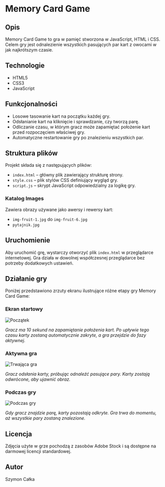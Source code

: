 # Memory Card Game

## Opis
Memory Card Game to gra w pamięć stworzona w JavaScript, HTML i CSS. Celem gry jest odnalezienie wszystkich pasujących par kart z owocami w jak najkrótszym czasie.


## Technologie
- HTML5
- CSS3
- JavaScript


## Funkcjonalności
- Losowe tasowanie kart na początku każdej gry.
- Odsłanianie kart na kliknięcie i sprawdzanie, czy tworzą parę.
- Odliczanie czasu, w którym gracz może zapamiętać położenie kart przed rozpoczęciem właściwej gry.
- Automatyczne restartowanie gry po znalezieniu wszystkich par.


## Struktura plików
Projekt składa się z następujących plików:
- `index.html` – główny plik zawierający strukturę strony.
- `style.css` – plik stylów CSS definiujący wygląd gry.
- `script.js` – skrypt JavaScript odpowiedzialny za logikę gry.

### Katalog Images
Zawiera obrazy używane jako awersy i rewersy kart:
- `img-fruit-1.jpg` do `img-fruit-6.jpg`
- `pytajnik.jpg`


## Uruchomienie
Aby uruchomić grę, wystarczy otworzyć plik `index.html` w przeglądarce internetowej. Gra działa w dowolnej współczesnej przeglądarce bez potrzeby dodatkowych ustawień.


## Działanie gry
Poniżej przedstawiono zrzuty ekranu ilustrujące różne etapy gry Memory Card Game:


### Ekran startowy
![Początek](https://github.com/Szynol00/Memory-Card-Game/assets/104465225/ae4d44be-1938-41e3-ab89-bf7f3eeb9251)

*Gracz ma 10 sekund na zapamiętanie położenia kart. Po upływie tego czasu karty zostaną automatycznie zakryte, a gra przejdzie do fazy aktywnej.*


### Aktywna gra
![Trwająca gra](https://github.com/Szynol00/Memory-Card-Game/assets/104465225/5f35d403-4934-4d0f-80e7-ed6297014709)

*Gracz odsłania karty, próbując odnaleźć pasujące pary. Karty zostają odwrócone, aby ujawnić obraz.*


### Podczas gry
![Podczas gry](https://github.com/Szynol00/Memory-Card-Game/assets/104465225/fcc2fccf-fd19-43dd-9196-bd0ae1493a79)

*Gdy gracz znajdzie parę, karty pozostają odkryte. Gra trwa do momentu, aż wszystkie pary zostaną znalezione.*


## Licencja
Zdjęcia użyte w grze pochodzą z zasobów Adobe Stock i są dostępne na darmowej licencji standardowej.


## Autor
Szymon Całka

